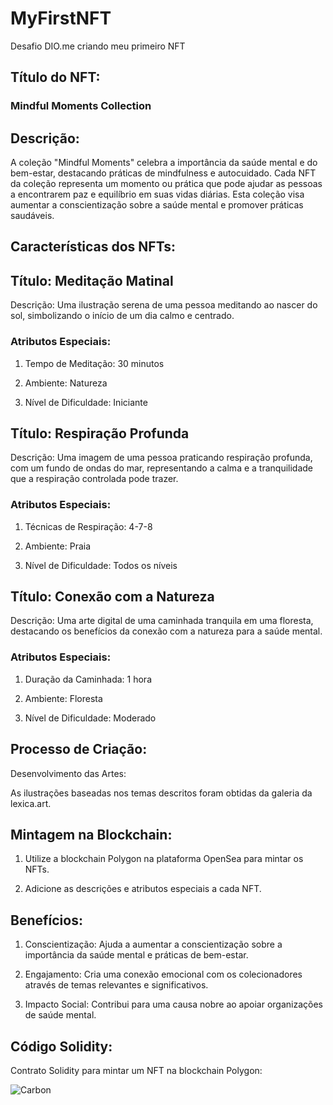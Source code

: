# MyFirstNFT
Desafio DIO.me criando meu primeiro NFT

## Título do NFT:

### Mindful Moments Collection

## Descrição:

A coleção "Mindful Moments" celebra a importância da saúde mental e do bem-estar, destacando práticas de mindfulness e autocuidado. Cada NFT da coleção representa um momento ou prática que pode ajudar as pessoas a encontrarem paz e equilíbrio em suas vidas diárias. Esta coleção visa aumentar a conscientização sobre a saúde mental e promover práticas saudáveis.

## Características dos NFTs:

## Título: Meditação Matinal

Descrição: Uma ilustração serena de uma pessoa meditando ao nascer do sol, simbolizando o início de um dia calmo e centrado.

### Atributos Especiais:

1. Tempo de Meditação: 30 minutos

2. Ambiente: Natureza

3. Nível de Dificuldade: Iniciante

## Título: Respiração Profunda

Descrição: Uma imagem de uma pessoa praticando respiração profunda, com um fundo de ondas do mar, representando a calma e a tranquilidade que a respiração controlada pode trazer.

### Atributos Especiais:

1. Técnicas de Respiração: 4-7-8

2. Ambiente: Praia

3. Nível de Dificuldade: Todos os níveis

## Título: Conexão com a Natureza

Descrição: Uma arte digital de uma caminhada tranquila em uma floresta, destacando os benefícios da conexão com a natureza para a saúde mental.

### Atributos Especiais:

1. Duração da Caminhada: 1 hora

2. Ambiente: Floresta

3. Nível de Dificuldade: Moderado

## Processo de Criação:

Desenvolvimento das Artes:

As ilustrações baseadas nos temas descritos foram obtidas da galeria da lexica.art.

## Mintagem na Blockchain:

1. Utilize a blockchain Polygon na plataforma OpenSea para mintar os NFTs.

2. Adicione as descrições e atributos especiais a cada NFT.

## Benefícios:

1. Conscientização: Ajuda a aumentar a conscientização sobre a importância da saúde mental e práticas de bem-estar.

2. Engajamento: Cria uma conexão emocional com os colecionadores através de temas relevantes e significativos.

3. Impacto Social: Contribui para uma causa nobre ao apoiar organizações de saúde mental.

## Código Solidity:

Contrato Solidity para mintar um NFT na blockchain Polygon:

<img src="https://github.com/user-attachments/assets/8e9763ac-93c5-4eaf-a239-9961c2acbb87" alt="Carbon"/>
